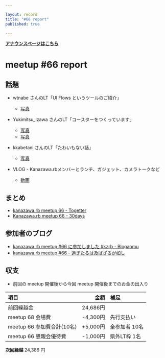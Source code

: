 ```yaml
---

layout: record
title: "#66 report"
published: true

---
```


<div style="text-align: left;"><a href="./"><strong>アナウンスページはこちら</strong></a></div>

# meetup #66 report

## 話題

* wtnabe さんのLT「UI Flows というツールのご紹介」
  + [写真](http://30d.jp/kzrb/56/photo/34)

* Yukimitsu_Izawa さんのLT「コースターをつくっています」
  + [写真](http://30d.jp/kzrb/56/photo/86)
  + [写真](http://30d.jp/kzrb/56/photo/77)

* kkabetani さんのLT「たわいもない話」
  + [写真](http://30d.jp/kzrb/56/photo/36)

* VLOG - Kanazawa.rbメンバーとランチ、ガジェット、カメラトークなど
  + [動画](https://t.co/STHImFqPzO)

## まとめ

* [kanazawa.rb meetup 66 - Togetter](https://togetter.com/li/1200750)
* [Kanazawa.rb meetup 66 - 30days](http://30d.jp/kzrb/56)

## 参加者のブログ

* [kanazawa\.rb meetup \#66 に参加しました \#kzrb \- Blogaomu](http://www.blogaomu.com/entry/kzrb66)
* [kanazawa\.rb meetup \#66 \- 過ぎたるは及ばざるが如し](http://cotton-desu.hatenablog.com/entry/2018/02/18/223518)

## 収支

* 前回の meetup 開催後から今回 meetup 開催後までのお金の出入り

|項目                           |金額         |補足                                               |
|:------------------------------|------------:|:--------------------------------------------------|
| 前回繰越金                    |    24,686円 |                                                   |
| meetup 68 会場費              |    -4,300円 | 先行支払い                                        |
| meetup 66 参加費合計(10名)    |   +5,000円 | 全参加者 10名                  |
| meetup 66 懇親会優待費        |    -1,000円 | 県外LT枠 1名                                      |

**次回繰越**  24,386 円
